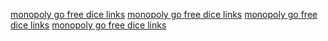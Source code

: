 <a href='https://knowt.com/note/7c07117b-9b94-4711-ab51-699d3723980a/10-SECONDSHow-to-Get-Free-Dice-Roll'>monopoly go free dice links</a>
<a href='https://knowt.com/note/e2608ae7-8477-4f0a-8eb8-8d30aec9c47e/10-SECONDSHow-to-Get-Free-Dice-Roll'>monopoly go free dice links</a>
<a href='https://knowt.com/note/9f0ab11f-888c-45c1-b131-98708794e233/How-to-Get-Free-Dice-Rolls-Links-in-'>monopoly go free dice links</a>
<a href='https://knowt.com/note/9f0ab11f-888c-45c1-b131-98708794e233/How-to-Get-Free-Dice-Rolls-Links-in-'>monopoly go free dice links</a>
